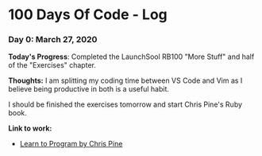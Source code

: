 # 100 Days Of Code - Log

### Day 0: March 27, 2020 

**Today's Progress**:
Completed the LaunchSool RB100 "More Stuff" and half of the "Exercises" chapter. 

**Thoughts:** 
I am splitting my coding time between VS Code and Vim as I believe being productive in both is a useful habit.

I should be finished the exercises tomorrow and start Chris Pine's Ruby book.

**Link to work:**
* [Learn to Program by Chris Pine]( https://pine.fm/LearnToProgram/)
